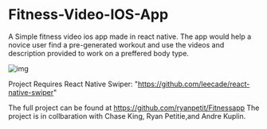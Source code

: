# Fitness-Video-IOS-App
A Simple fitness video ios app made in react native.
The app would help a novice user find a pre-generated workout and use the videos and description provided to work
on a preffered body type.

![img](https://i.imgur.com/eQhoO8O.png)


Project Requires React Native Swiper: "https://github.com/leecade/react-native-swiper"




The full project can be found at https://github.com/ryanpetit/Fitnessapp
The project is in collbaration with Chase King, Ryan Petitie,and Andre Kuplin.
